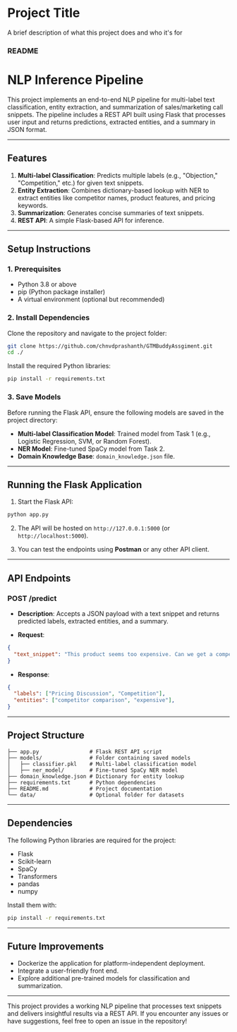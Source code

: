 
# Project Title

A brief description of what this project does and who it's for

### **README**  

# **NLP Inference Pipeline**  

This project implements an end-to-end NLP pipeline for multi-label text classification, entity extraction, and summarization of sales/marketing call snippets. The pipeline includes a REST API built using Flask that processes user input and returns predictions, extracted entities, and a summary in JSON format.  

---

## **Features**  
1. **Multi-label Classification**: Predicts multiple labels (e.g., "Objection," "Competition," etc.) for given text snippets.  
2. **Entity Extraction**: Combines dictionary-based lookup with NER to extract entities like competitor names, product features, and pricing keywords.  
3. **Summarization**: Generates concise summaries of text snippets.  
4. **REST API**: A simple Flask-based API for inference.  

---

## **Setup Instructions**  

### **1. Prerequisites**  
- Python 3.8 or above  
- pip (Python package installer)  
- A virtual environment (optional but recommended)  

### **2. Install Dependencies**  
Clone the repository and navigate to the project folder:  
```bash  
git clone https://github.com/chnvdprashanth/GTMBuddyAssgiment.git  
cd ./ 
```  

Install the required Python libraries:  
```bash  
pip install -r requirements.txt  
```  

### **3. Save Models**  
Before running the Flask API, ensure the following models are saved in the project directory:  
- **Multi-label Classification Model**: Trained model from Task 1 (e.g., Logistic Regression, SVM, or Random Forest).  
- **NER Model**: Fine-tuned SpaCy model from Task 2.  
- **Domain Knowledge Base**: `domain_knowledge.json` file.  

---

## **Running the Flask Application**  

1. Start the Flask API:  
```bash  
python app.py  
```  

2. The API will be hosted on `http://127.0.0.1:5000` (or `http://localhost:5000`).  

3. You can test the endpoints using **Postman** or any other API client.  

---

## **API Endpoints**  

### **POST /predict**  
- **Description**: Accepts a JSON payload with a text snippet and returns predicted labels, extracted entities, and a summary.  

- **Request**:  
```json  
{  
  "text_snippet": "This product seems too expensive. Can we get a competitor comparison?"  
}  
```  

- **Response**:  
```json  
{  
  "labels": ["Pricing Discussion", "Competition"],  
  "entities": ["competitor comparison", "expensive"], 
}  
```  

---

## **Project Structure**  
```
├── app.py                # Flask REST API script  
├── models/               # Folder containing saved models  
│   ├── classifier.pkl    # Multi-label classification model  
│   ├── ner_model/        # Fine-tuned SpaCy NER model  
├── domain_knowledge.json # Dictionary for entity lookup  
├── requirements.txt      # Python dependencies  
├── README.md             # Project documentation  
└── data/                 # Optional folder for datasets  
```  

---

## **Dependencies**  
The following Python libraries are required for the project:  
- Flask  
- Scikit-learn  
- SpaCy  
- Transformers  
- pandas  
- numpy  

Install them with:  
```bash  
pip install -r requirements.txt  
```  

---

## **Future Improvements**  
- Dockerize the application for platform-independent deployment.  
- Integrate a user-friendly front end.  
- Explore additional pre-trained models for classification and summarization.  

---

This project provides a working NLP pipeline that processes text snippets and delivers insightful results via a REST API. If you encounter any issues or have suggestions, feel free to open an issue in the repository!  